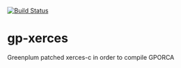 [![Build Status](https://travis-ci.org/xinzweb/gp-xerces.svg?branch=master)](https://travis-ci.org/xinzweb/gp-xerces)

# gp-xerces
Greenplum patched xerces-c in order to compile GPORCA

